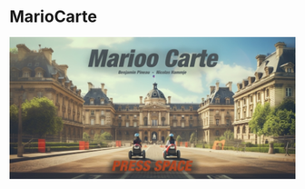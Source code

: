 # MarioCarte

![midjourney](https://github.com/nicohmje/MarioCarte/blob/main/textures/splash_screen.jpg)

